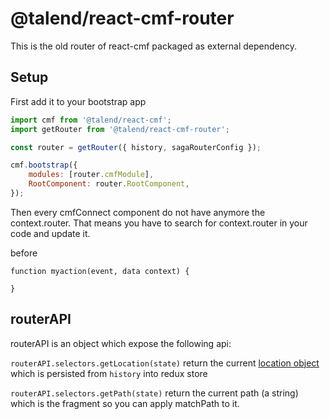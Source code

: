 # @talend/react-cmf-router

This is the old router of react-cmf packaged as external dependency.

## Setup

First add it to your bootstrap app

```javascript
import cmf from '@talend/react-cmf';
import getRouter from '@talend/react-cmf-router';

const router = getRouter({ history, sagaRouterConfig });

cmf.bootstrap({
    modules: [router.cmfModule],
    RootComponent: router.RootComponent,
});
```

Then every cmfConnect component do not have anymore the context.router. That means you have to search for context.router in your code and update it.

before
```
function myaction(event, data context) {

}
```

## routerAPI

routerAPI is an object which expose the following api:


`routerAPI.selectors.getLocation(state)` return the current [location object](https://github.com/ReactTraining/react-router/blob/master/packages/react-router/docs/api/location.md) which is persisted from `history` into redux store

`routerAPI.selectors.getPath(state)` return the current path (a string) which is the fragment so you can apply matchPath to it.
